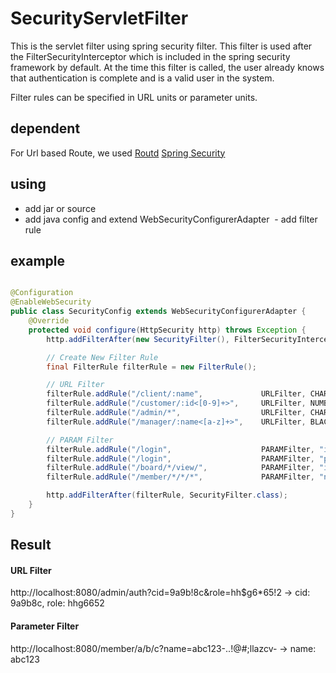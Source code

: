 # SecurityServletFilter

This is the servlet filter using spring security filter.
This filter is used after the FilterSecurityInterceptor which is included in the spring security framework by default.
At the time this filter is called, the user already knows that authentication is complete and is a valid user in the system.

Filter rules can be specified in URL units or parameter units.

## dependent
  For Url based Route, we used [Routd](https://github.com/lantunes/routd)
  [Spring Security](https://github.com/spring-projects/spring-security)
  
  
## using
  - add jar or source
  - add java config and extend WebSecurityConfigurerAdapter
  - add filter rule

## example

```java

@Configuration
@EnableWebSecurity
public class SecurityConfig extends WebSecurityConfigurerAdapter {
    @Override
    protected void configure(HttpSecurity http) throws Exception {
        http.addFilterAfter(new SecurityFilter(), FilterSecurityInterceptor.class);

        // Create New Filter Rule
        final FilterRule filterRule = new FilterRule();

        // URL Filter
        filterRule.addRule("/client/:name",             URLFilter, CHARACTER);
        filterRule.addRule("/customer/:id<[0-9]+>",     URLFilter, NUMBER);
        filterRule.addRule("/admin/*",                  URLFilter, CHARNUM);
        filterRule.addRule("/manager/:name<[a-z]+>",    URLFilter, BLACKLIST, "-;'\",.");

        // PARAM Filter
        filterRule.addRule("/login",                    PARAMFilter, "id",      CHARACTER);
        filterRule.addRule("/login",                    PARAMFilter, "pwd",     NUMBER);
        filterRule.addRule("/board/*/view/",            PARAMFilter, "id",      NUMBER);
        filterRule.addRule("/member/*/*/*",             PARAMFilter, "name",    BLACKLIST, "-;'\",.!");

        http.addFilterAfter(filterRule, SecurityFilter.class);
    }
}

```

## Result

#### URL Filter

http://localhost:8080/admin/auth?cid=9a9b!8c&role=hh$g6*65!2
-> cid: 9a9b8c, role: hhg6652

#### Parameter Filter

http://localhost:8080/member/a/b/c?name=abc123-..!@#;llazcv-
-> name: abc123


